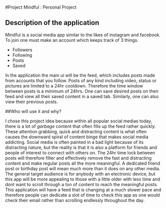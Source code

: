 #Project Mindful : Personal Project

## Description of the application

Mindful is a social media app similar to the likes of instagram and facebook. To join one must make an account which 
keeps track of 3 things.

- Followers
- Following
- Posts
- Saved

In the application the main ui will be the feed, which includes posts made from accounts that you follow. Posts of any 
kind including video, status or pictures are limited to a 24hr cooldown. Therefore the time window between posts 
is a minimum of 24hrs. One can save desired posts on their feed and view all their saved content in a saved tab. 
Similarly, one can also view their previous posts.

##Who will use it and why?

I chose this project idea because within all popular social medias today, there is a lot of *garbage* content that 
often fills up the feed rather quickly. These attention grabbing, quick and distracting content is what often causes the
downward spiral of content binge that makes social media addicting. Social media is often painted in a bad light because
of its distracting nature, but the reality is that it is also a platform for friends and people of interest to connect 
with others on. The 24hr time lock between posts will therefore filter and effectively remove the fast and distracting 
content and make regular posts all the more meaningful. A dedicated friend post or birthday post will mean much more 
than it does on any other media. The general target audience is for anybody with an electronic device, but this app will
be more appealing to those with a little older with less time and dont want to scroll through a ton of content to reach 
the meaningful posts. This application will have a feed that is changing at a much slower pace and therefore people can dedicate a slot
of time to check this app as one would check their email rather than scrolling endlessly throughout the day.